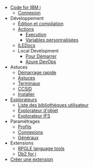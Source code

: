 - [Code for IBM i](/fr-FR/)  
   - [Connexion](/fr-FR/pages/login.md)  
- Développement
   - [Édition et compilation](/fr-FR/pages/developing/editing-compiling.md)  
   - [Actions](/fr-FR/pages/developing/actions/index.md)  
      - [Execution](/fr-FR/pages/developing/actions/execution.md)  
      - [Variables personnalisées](/fr-FR/pages/developing/actions/custom-vars.md)  
   - [ILEDocs](/fr-FR/pages/developing/iledocs.md)  
   - Local Development
      - [Pour Démarrer](/fr-FR/pages/developing/local/getting-started.md)  
      - [Azure DevOps](/fr-FR/pages/developing/local/azure.md)  
- Astuces
   - [Démarrage rapide](/fr-FR/pages/tips/quickstart.md)  
   - [Astuces](/fr-FR/pages/tips/tricks.md)  
   - [Terminaux](/fr-FR/pages/tips/terminals.md)  
   - [CCSID](/fr-FR/pages/tips/ccsid.md)  
   - [Installer](/fr-FR/pages/tips/setup.md)  
- [Explorateurs](/fr-FR/pages/browsers/index.md)  
   - [Liste des bibliothèques utilisateur](/fr-FR/pages/browsers/user-library-list.md)  
   - [Explorateur d'objet](/fr-FR/pages/browsers/object-browser.md)  
   - [Explorateur IFS](/fr-FR/pages/browsers/ifs-browser.md)
- Paramétrages
   - [Profils](/fr-FR/pages/settings/profiles.md)
   - [Connexions](/fr-FR/pages/settings/connection.md)
   - [Généraux](/fr-FR/pages/settings/global.md)
- Extensions
   - [RPGLE language tools](/fr-FR/pages/extensions/rpgle.md)  
   - [Db2 for i](/fr-FR/pages/extensions/db2i.md)  
- [Créer une extension](/fr-FR/pages/api/extending.md)  
